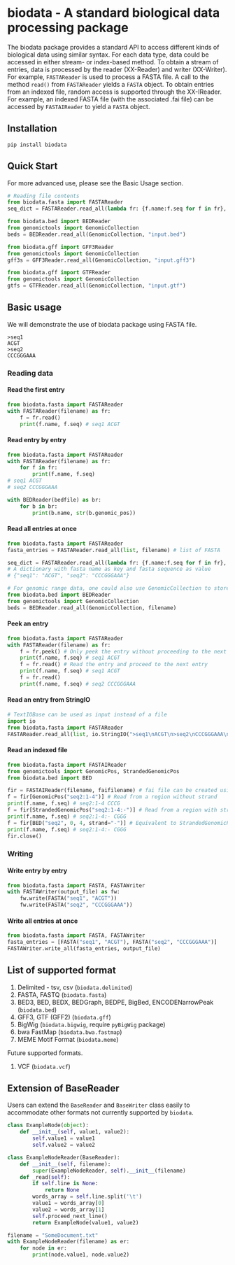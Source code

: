 # biodata - A standard biological data processing package

The biodata package provides a standard API to access different kinds of biological data using similar syntax. For each data type, data could be accessed in either stream- or index-based method. To obtain a stream of entries, data is processed by the reader (XX-Reader) and writer (XX-Writer). For example, `FASTAReader` is used to process a FASTA file. A call to the method `read()` from `FASTAReader` yields a `FASTA` object. To obtain entries from an indexed file, random access is supported through the XX-IReader. For example, an indexed FASTA file (with the associated .fai file) can be accessed by  `FASTAIReader` to yield a `FASTA` object. 



## Installation 

```
pip install biodata
```

## Quick Start

For more advanced use, please see the Basic Usage section. 

```python
# Reading file contents
from biodata.fasta import FASTAReader
seq_dict = FASTAReader.read_all(lambda fr: {f.name:f.seq for f in fr}, "input.fa") 

from biodata.bed import BEDReader
from genomictools import GenomicCollection
beds = BEDReader.read_all(GenomicCollection, "input.bed")

from biodata.gff import GFF3Reader
from genomictools import GenomicCollection
gff3s = GFF3Reader.read_all(GenomicCollection, "input.gff3")

from biodata.gff import GTFReader
from genomictools import GenomicCollection
gtfs = GTFReader.read_all(GenomicCollection, "input.gtf")
```



## Basic usage

We will demonstrate the use of biodata package using FASTA file. 

```
>seq1
ACGT
>seq2
CCCGGGAAA
```

### Reading data

#### Read the first entry

```python
from biodata.fasta import FASTAReader
with FASTAReader(filename) as fr:
	f = fr.read()
	print(f.name, f.seq) # seq1 ACGT
```

#### Read entry by entry

```python
from biodata.fasta import FASTAReader
with FASTAReader(filename) as fr:
	for f in fr:
		print(f.name, f.seq)
# seq1 ACGT
# seq2 CCCGGGAAA

with BEDReader(bedfile) as br:
	for b in br:
		print(b.name, str(b.genomic_pos))
```

#### Read all entries at once

```python
from biodata.fasta import FASTAReader
fasta_entries = FASTAReader.read_all(list, filename) # list of FASTA

seq_dict = FASTAReader.read_all(lambda fr: {f.name:f.seq for f in fr}, filename) 
# A dictionary with fasta name as key and fasta sequence as value
# {"seq1": "ACGT", "seq2": "CCCGGGAAA"}

# For genomic range data, one could also use GenomicCollection to store them:
from biodata.bed import BEDReader
from genomictools import GenomicCollection
beds = BEDReader.read_all(GenomicCollection, filename)
```

#### Peek an entry

```python
from biodata.fasta import FASTAReader
with FASTAReader(filename) as fr:
	f = fr.peek() # Only peek the entry without proceeding to the next entry
	print(f.name, f.seq) # seq1 ACGT
	f = fr.read() # Read the entry and proceed to the next entry
	print(f.name, f.seq) # seq1 ACGT
	f = fr.read()
	print(f.name, f.seq) # seq2 CCCGGGAAA
```

#### Read an entry from StringIO

```python
# TextIOBase can be used as input instead of a file
import io
from biodata.fasta import FASTAReader
FASTAReader.read_all(list, io.StringIO(">seq1\nACGT\n>seq2\nCCCGGGAAA\n"))
```

#### Read an indexed file


```python
from biodata.fasta import FASTAIReader
from genomictools import GenomicPos, StrandedGenomicPos
from biodata.bed import BED

fir = FASTAIReader(filename, faifilename) # fai file can be created using 'samtools faidx filename'
f = fir[GenomicPos("seq2:1-4")] # Read from a region without strand
print(f.name, f.seq) # seq2:1-4 CCCG
f = fir[StrandedGenomicPos("seq2:1-4:-")] # Read from a region with strand
print(f.name, f.seq) # seq2:1-4:- CGGG
f = fir[BED("seq2", 0, 4, strand="-")] # Equivalent to StrandedGenomicPos but a BED entry is used
print(f.name, f.seq) # seq2:1-4:- CGGG
fir.close()
```

### Writing

#### Write entry by entry

```python
from biodata.fasta import FASTA, FASTAWriter
with FASTAWriter(output_file) as fw:
	fw.write(FASTA("seq1", "ACGT"))
	fw.write(FASTA("seq2", "CCCGGGAAA"))
```

#### Write all entries at once

```python
from biodata.fasta import FASTA, FASTAWriter
fasta_entries = [FASTA("seq1", "ACGT"), FASTA("seq2", "CCCGGGAAA")]
FASTAWriter.write_all(fasta_entries, output_file)
```



## List of supported format

1. Delimited - tsv, csv (`biodata.delimited`)
2. FASTA, FASTQ (`biodata.fasta`)
3. BED3, BED, BEDX, BEDGraph, BEDPE, BigBed, ENCODENarrowPeak (`biodata.bed`)
4. GFF3, GTF (GFF2) (`biodata.gff`)
5. BigWig (`biodata.bigwig`, require `pyBigWig` package)
6. bwa FastMap (`biodata.bwa.fastmap`)
7. MEME Motif Format (`biodata.meme`)



Future supported formats. 

1. VCF (`biodata.vcf`)

## Extension of BaseReader

Users can extend the `BaseReader` and `BaseWriter` class easily to accommodate other formats not currently supported by `biodata`.

```python
class ExampleNode(object):
	def __init__(self, value1, value2):
		self.value1 = value1
		self.value2 = value2

class ExampleNodeReader(BaseReader):
	def __init__(self, filename):
		super(ExampleNodeReader, self).__init__(filename)
	def _read(self):
		if self.line is None:
			return None
		words_array = self.line.split('\t')
		value1 = words_array[0]
		value2 = words_array[1]
		self.proceed_next_line()
		return ExampleNode(value1, value2)

filename = "SomeDocument.txt"
with ExampleNodeReader(filename) as er:
	for node in er:
		print(node.value1, node.value2)
```

